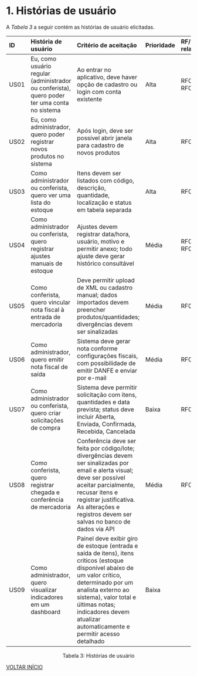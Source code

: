 # 1. Histórias de usuário

<p align="justify">A <i>Tabela 3</i> a seguir contém as histórias de usuário elicitadas.</p>

| ID   | História de usuário                                                                 | Critério de aceitação                                                                                                                                     | Prioridade | RF/RNF relacionado | Story points |
|:---- |:----------------------------------------------------------------------------------- |:--------------------------------------------------------------------------------------------------------------------------------------------------------- |:---------- |:------------------ |:------------ |
| US01 | Eu, como usuário regular (administrador ou conferista), quero poder ter uma conta no sistema                      | Ao entrar no aplicativo, deve haver opção de cadastro ou login com conta existente                                                                        | Alta       | RF05 / RF06        | 1           |
| US02 | Eu, como administrador, quero poder registrar novos produtos no sistema | Após login, deve ser possível abrir janela para cadastro de novos produtos                                                                                | Alta       | RF01               | 3           |
| US03 | Como administrador ou conferista, quero ver uma lista do estoque                    | Itens devem ser listados com código, descrição, quantidade, localização e status em tabela separada                                                       | Alta       | RF02               | 6           |
| US04 | Como administrador ou conferista, quero registrar ajustes manuais de estoque        | Ajustes devem registrar data/hora, usuário, motivo e permitir anexo; todo ajuste deve gerar histórico consultável                                         | Média      | RF01 / RF03               | 4            |
| US05 | Como conferista, quero vincular nota fiscal à entrada de mercadoria                 | Deve permitir upload de XML ou cadastro manual; dados importados devem preencher produtos/quantidades; divergências devem ser sinalizadas                 | Média      | RF09               | 10            |
| US06 | Como administrador, quero emitir nota fiscal de saída                               | Sistema deve gerar nota conforme configurações fiscais, com possibilidade de emitir DANFE e enviar por e-mail                                            | Média      | RF08               | 10            |
| US07 | Como administrador ou conferista, quero criar solicitações de compra                | Sistema deve permitir solicitação com itens, quantidades e data prevista; status deve incluir Aberta, Enviada, Confirmada, Recebida, Cancelada            | Baixa      | RF07               | 7            |
| US08 | Como conferista, quero registrar chegada e conferência de mercadoria                | Conferência deve ser feita por código/lote; divergências devem ser sinalizadas por email e alerta visual; deve ser possível aceitar parcialmente, recusar itens e registrar justificativa. As alterações e registros devem ser salvas no banco de dados via API | Média      | RF09               | 5            |
| US09 | Como administrador, quero visualizar indicadores em um dashboard                    | Painel deve exibir giro de estoque (entrada e saída de itens), itens críticos (estoque disponível abaixo de um valor crítico, determinado por um analista externo ao sistema), valor total e últimas notas; indicadores devem atualizar automaticamente e permitir acesso detalhado   | Baixa      |     | 10            |




<div style="text-align: center">
<p>Tabela 3: Histórias de usuário</p>
</div>

<a href="../README.md">VOLTAR INÍCIO</a>
